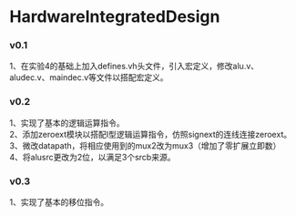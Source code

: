 # HardwareIntegratedDesign
### v0.1
1、在实验4的基础上加入defines.vh头文件，引入宏定义，修改alu.v、aludec.v、maindec.v等文件以搭配宏定义。<br>

### v0.2
1、实现了基本的逻辑运算指令。<br>
2、添加zeroext模块以搭配I型逻辑运算指令，仿照signext的连线连接zeroext。<br>
3、微改datapath，将相应使用到的mux2改为mux3（增加了零扩展立即数）<br>
4、将alusrc更改为2位，以满足3个srcb来源。<br>

### v0.3
1、实现了基本的移位指令。

